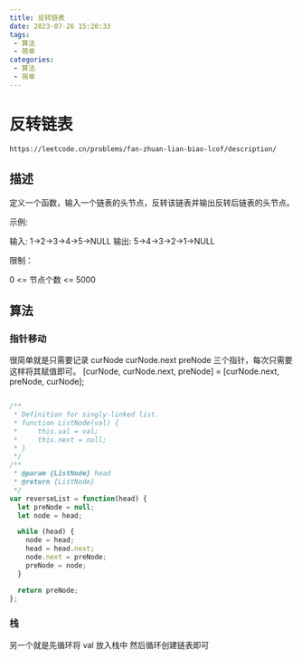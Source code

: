```yaml
---
title: 反转链表
date: 2023-07-26 15:20:33
tags:
 - 算法
 - 简单
categories:
 - 算法
 - 简单
---
```


# 反转链表

```
https://leetcode.cn/problems/fan-zhuan-lian-biao-lcof/description/
```

## 描述

定义一个函数，输入一个链表的头节点，反转该链表并输出反转后链表的头节点。

 

示例:

输入: 1->2->3->4->5->NULL
输出: 5->4->3->2->1->NULL
 

限制：

0 <= 节点个数 <= 5000



## 算法

### 指针移动

很简单就是只需要记录 curNode curNode.next preNode 
三个指针，每次只需要这样将其赋值即可。
[curNode, curNode.next, preNode] = [curNode.next, preNode, curNode];

```JavaScript

/**
 * Definition for singly-linked list.
 * function ListNode(val) {
 *     this.val = val;
 *     this.next = null;
 * }
 */
/**
 * @param {ListNode} head
 * @return {ListNode}
 */
var reverseList = function(head) {
  let preNode = null;
  let node = head;

  while (head) {
    node = head;
    head = head.next;
    node.next = preNode;
    preNode = node;
  }

  return preNode;
};

```


### 栈

另一个就是先循环将 val 放入栈中
然后循环创建链表即可

